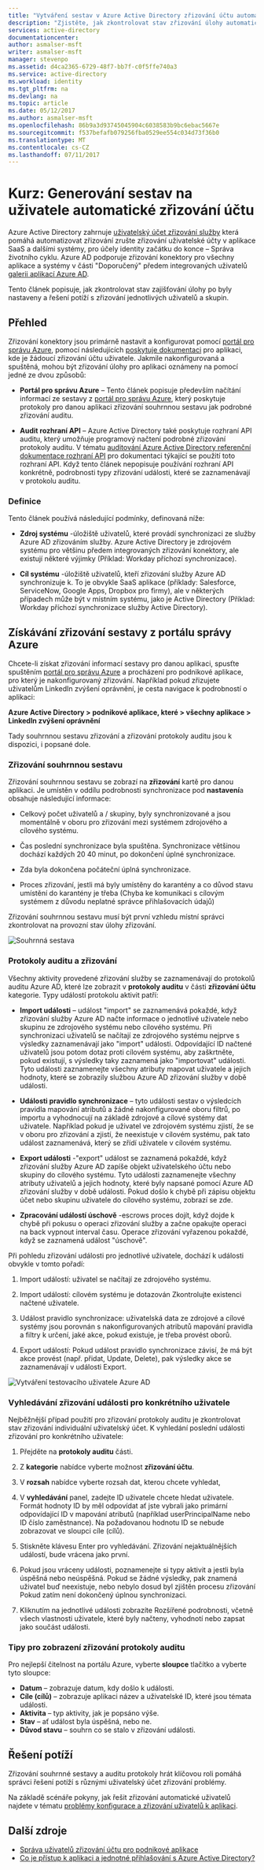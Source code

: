 ```yaml
---
title: "Vytváření sestav v Azure Active Directory zřizování účtu automatické uživatelů pro aplikace SaaS | Microsoft Docs"
description: "Zjistěte, jak zkontrolovat stav zřizování úlohy automatické uživatelského účtu a řešení potíží s zřizování jednotlivé uživatele."
services: active-directory
documentationcenter: 
author: asmalser-msft
writer: asmalser-msft
manager: stevenpo
ms.assetid: d4ca2365-6729-48f7-bb7f-c0f5ffe740a3
ms.service: active-directory
ms.workload: identity
ms.tgt_pltfrm: na
ms.devlang: na
ms.topic: article
ms.date: 05/12/2017
ms.author: asmalser-msft
ms.openlocfilehash: 86b9a3d93745045904c6038583b9bc6ebac5667e
ms.sourcegitcommit: f537befafb079256fba0529ee554c034d73f36b0
ms.translationtype: MT
ms.contentlocale: cs-CZ
ms.lasthandoff: 07/11/2017
---
```

# <a name="tutorial-reporting-on-automatic-user-account-provisioning"></a>Kurz: Generování sestav na uživatele automatické zřizování účtu


Azure Active Directory zahrnuje [uživatelský účet zřizování služby](active-directory-saas-app-provisioning.md) která pomáhá automatizovat zřizování zrušte zřizování uživatelské účty v aplikace SaaS a dalšími systémy, pro účely identity začátku do konce – Správa životního cyklu. Azure AD podporuje zřizování konektory pro všechny aplikace a systémy v části "Doporučený" předem integrovaných uživatelů [galerii aplikací Azure AD](https://azuremarketplace.microsoft.com/en-us/marketplace/apps/category/azure-active-directory-apps?page=1&subcategories=featured).

Tento článek popisuje, jak zkontrolovat stav zajišťování úlohy po byly nastaveny a řešení potíží s zřizování jednotlivých uživatelů a skupin.

## <a name="overview"></a>Přehled

Zřizování konektory jsou primárně nastavit a konfigurovat pomocí [portál pro správu Azure](https://portal.azure.com), pomocí následujících [poskytuje dokumentaci](active-directory-saas-tutorial-list.md) pro aplikaci, kde je žádoucí zřizování účtu uživatele. Jakmile nakonfigurovaná a spuštěná, mohou být zřizování úlohy pro aplikaci oznámeny na pomocí jedné ze dvou způsobů:

* **Portál pro správu Azure** – Tento článek popisuje především načítání informací ze sestavy z [portál pro správu Azure](https://portal.azure.com), který poskytuje protokoly pro danou aplikaci zřizování souhrnnou sestavu jak podrobné zřizování auditu.

* **Audit rozhraní API** – Azure Active Directory také poskytuje rozhraní API auditu, který umožňuje programový načtení podrobné zřizování protokoly auditu. V tématu [auditování Azure Active Directory referenční dokumentace rozhraní API](active-directory-reporting-api-audit-reference.md) pro dokumentaci týkající se použití toto rozhraní API. Když tento článek nepopisuje používání rozhraní API konkrétně, podrobnosti typy zřizování události, které se zaznamenávají v protokolu auditu.

### <a name="definitions"></a>Definice

Tento článek používá následující podmínky, definovaná níže:

* **Zdroj systému** -úložiště uživatelů, které provádí synchronizaci ze služby Azure AD zřizováním služby. Azure Active Directory je zdrojovém systému pro většinu předem integrovaných zřizování konektory, ale existují některé výjimky (Příklad: Workday příchozí synchronizace).

* **Cíl systému** -úložiště uživatelů, kteří zřizování služby Azure AD synchronizuje k. To je obvykle SaaS aplikace (příklady: Salesforce, ServiceNow, Google Apps, Dropbox pro firmy), ale v některých případech může být v místním systému, jako je Active Directory (Příklad: Workday příchozí synchronizace služby Active Directory).


## <a name="getting-provisioning-reports-from-the-azure-management-portal"></a>Získávání zřizování sestavy z portálu správy Azure

Chcete-li získat zřizování informací sestavy pro danou aplikaci, spusťte spuštěním [portál pro správu Azure](https://portal.azure.com) a procházení pro podnikové aplikace, pro který je nakonfigurovaný zřizování. Například pokud zřizujete uživatelům LinkedIn zvýšení oprávnění, je cesta navigace k podrobností o aplikaci:

**Azure Active Directory > podnikové aplikace, které > všechny aplikace > LinkedIn zvýšení oprávnění**

Tady souhrnnou sestavu zřizování a zřizování protokoly auditu jsou k dispozici, i popsané dole.


### <a name="provisioning-summary-report"></a>Zřizování souhrnnou sestavu

Zřizování souhrnnou sestavu se zobrazí na **zřizování** kartě pro danou aplikaci. Je umístěn v oddílu podrobnosti synchronizace pod **nastavení**a obsahuje následující informace:

* Celkový počet uživatelů a / skupiny, byly synchronizované a jsou momentálně v oboru pro zřizování mezi systémem zdrojového a cílového systému.

* Čas poslední synchronizace byla spuštěna. Synchronizace většinou dochází každých 20 40 minut, po dokončení úplné synchronizace.

* Zda byla dokončena počáteční úplná synchronizace.

* Proces zřizování, jestli má byly umístěny do karantény a co důvod stavu umístění do karantény je třeba (Chyba ke komunikaci s cílovým systémem z důvodu neplatné správce přihlašovacích údajů)

Zřizování souhrnnou sestavu musí být první vzhledu místní správci zkontrolovat na provozní stav úlohy zřizování.

 ![Souhrnná sestava](./media/active-directory-saas-provisioning-reporting/summary_report.PNG)

### <a name="provisioning-audit-logs"></a>Protokoly auditu a zřizování
Všechny aktivity provedené zřizování služby se zaznamenávají do protokolů auditu Azure AD, které lze zobrazit v **protokoly auditu** v části **zřizování účtu** kategorie. Typy událostí protokolu aktivit patří:

* **Import události** – událost "import" se zaznamenává pokaždé, když zřizování služby Azure AD načte informace o jednotlivé uživatele nebo skupinu ze zdrojového systému nebo cílového systému. Při synchronizaci uživatelů se načítají ze zdrojového systému nejprve s výsledky zaznamenávají jako "import" události. Odpovídající ID načtené uživatelů jsou potom dotaz proti cílovém systému, aby zaškrtněte, pokud existují, s výsledky taky zaznamená jako "importovat" události. Tyto události zaznamenejte všechny atributy mapovat uživatele a jejich hodnoty, které se zobrazily službou Azure AD zřizování služby v době události. 

* **Události pravidlo synchronizace** – tyto události sestav o výsledcích pravidla mapování atributů a žádné nakonfigurované oboru filtrů, po importu a vyhodnocují na základě zdrojové a cílové systémy dat uživatele. Například pokud je uživatel ve zdrojovém systému zjistí, že se v oboru pro zřizování a zjistí, že neexistuje v cílovém systému, pak tato událost zaznamenává, který se zřídí uživatele v cílovém systému. 

* **Export události** -"export" událost se zaznamená pokaždé, když zřizování služby Azure AD zapíše objekt uživatelského účtu nebo skupiny do cílového systému. Tyto události zaznamenejte všechny atributy uživatelů a jejich hodnoty, které byly napsané pomocí Azure AD zřizování služby v době události. Pokud došlo k chybě při zápisu objektu účet nebo skupinu uživatele do cílového systému, zobrazí se zde.

* **Zpracování událostí úschově** -escrows proces dojít, když dojde k chybě při pokusu o operaci zřizování služby a začne opakujte operaci na back vypnout interval času. Operace zřizování vyřazenou pokaždé, když se zaznamená událost "úschově".

Při pohledu zřizování události pro jednotlivé uživatele, dochází k události obvykle v tomto pořadí:

1. Import událostí: uživatel se načítají ze zdrojového systému.

2. Import událostí: cílovém systému je dotazován Zkontrolujte existenci načtené uživatele.

3. Událost pravidlo synchronizace: uživatelská data ze zdrojové a cílové systémy jsou porovnán s nakonfigurovaných atributů mapování pravidla a filtry k určení, jaké akce, pokud existuje, je třeba provést oborů.

4. Export událostí: Pokud událost pravidlo synchronizace závisí, že má být akce provést (např. přidat, Update, Delete), pak výsledky akce se zaznamenávají v události Export.

![Vytváření testovacího uživatele Azure AD](./media/active-directory-saas-provisioning-reporting/audit_logs.PNG)


### <a name="looking-up-provisioning-events-for-a-specific-user"></a>Vyhledávání zřizování události pro konkrétního uživatele

Nejběžnější případ použití pro zřizování protokoly auditu je zkontrolovat stav zřizování individuální uživatelský účet. K vyhledání poslední události zřizování pro konkrétního uživatele:

1. Přejděte na **protokoly auditu** části.

2. Z **kategorie** nabídce vyberte možnost **zřizování účtu**.

3. V **rozsah** nabídce vyberte rozsah dat, kterou chcete vyhledat,

4. V **vyhledávání** panel, zadejte ID uživatele chcete hledat uživatele. Formát hodnoty ID by měl odpovídat ať jste vybrali jako primární odpovídající ID v mapování atributů (například userPrincipalName nebo ID číslo zaměstnance). Na požadovanou hodnotu ID se nebude zobrazovat ve sloupci cíle (cílů).

5. Stiskněte klávesu Enter pro vyhledávání. Zřizování nejaktuálnějších událostí, bude vrácena jako první.

6. Pokud jsou vráceny události, poznamenejte si typy aktivit a jestli byla úspěšná nebo neúspěšná. Pokud se žádné výsledky, pak znamená uživatel buď neexistuje, nebo nebylo dosud byl zjištěn procesu zřizování Pokud zatím není dokončený úplnou synchronizaci.

7. Kliknutím na jednotlivé události zobrazíte Rozšířené podrobnosti, včetně všech vlastnosti uživatele, které byly načteny, vyhodnotí nebo zapsat jako součást události.


### <a name="tips-for-viewing-the-provisioning-audit-logs"></a>Tipy pro zobrazení zřizování protokoly auditu

Pro nejlepší čitelnost na portálu Azure, vyberte **sloupce** tlačítko a vyberte tyto sloupce:

* **Datum** – zobrazuje datum, kdy došlo k události.
* **Cíle (cílů)** – zobrazuje aplikaci název a uživatelské ID, které jsou témata události.
* **Aktivita** – typ aktivity, jak je popsáno výše.
* **Stav** – ať událost byla úspěšná, nebo ne.
* **Důvod stavu** – souhrn co se stalo v zřizování události.


## <a name="troubleshooting"></a>Řešení potíží

Zřizování souhrnné sestavy a auditu protokoly hrát klíčovou roli pomáhá správci řešení potíží s různými uživatelský účet zřizování problémy.

Na základě scénáře pokyny, jak řešit zřizování automatické uživatelů najdete v tématu [problémy konfigurace a zřizování uživatelů k aplikaci](active-directory-application-provisioning-content-map.md).


## <a name="additional-resources"></a>Další zdroje

* [Správa uživatelů zřizování účtu pro podnikové aplikace](active-directory-enterprise-apps-manage-provisioning.md)
* [Co je přístup k aplikaci a jednotné přihlašování s Azure Active Directory?](active-directory-appssoaccess-whatis.md)

